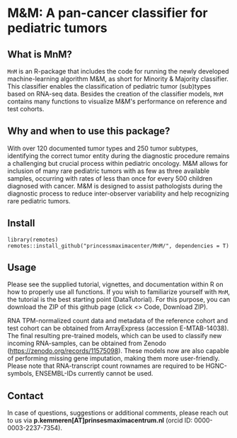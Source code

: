# M&M: A pan-cancer classifier for pediatric tumors

## What is MnM?

`MnM` is an R-package that includes the code for running the newly developed machine-learning algorithm M&M, as short for Minority & Majority classifier. This classifier enables the classification of pediatric tumor (sub)types based on RNA-seq data. Besides the creation of the classifier models, `MnM` contains many functions to visualize M&M's performance on reference and test cohorts.

## Why and when to use this package?

With over 120 documented tumor types and 250 tumor subtypes, identifying the correct tumor entity during the diagnostic procedure remains a challenging but crucial process within pediatric oncology. M&M allows for inclusion of many rare pediatric tumors with as few as three available samples, occurring with rates of less than once for every 500 children diagnosed with cancer. M&M is designed to assist pathologists during the diagnostic process to reduce inter-observer variability and help recognizing rare pediatric tumors.

## Install

```{r}
library(remotes)
remotes::install_github("princessmaximacenter/MnM/", dependencies = T)

```

## Usage

Please see the supplied tutorial, vignettes, and documentation within R on how to properly use all functions. If you wish to familiarize yourself with `MnM`, the tutorial is the best starting point (DataTutorial). For this purpose, you can download the ZIP of this github page (click <> Code, Download ZIP). 

RNA TPM-normalized count data and metadata of the reference cohort and test cohort can be obtained from ArrayExpress (accession E-MTAB-14038). The final resulting pre-trained models, which can be used to classify new incoming RNA-samples, can be obtained from Zenodo (https://zenodo.org/records/11575098). These models now are also capable of performing missing gene imputation, making them more user-friendly. Please note that RNA-transcript count rownames are required to be HGNC-symbols, ENSEMBL-IDs currently cannot be used. 

## Contact

In case of questions, suggestions or additional comments, please reach out to us via **p.kemmeren[AT]prinsesmaximacentrum.nl** (orcid ID: 0000-0003-2237-7354).
